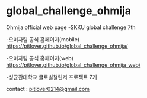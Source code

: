 # global_challenge_ohmija
Ohmija official web page
-SKKU global challenge 7th

-오미자팀 공식 홈페이지(mobile) https://pitlover.github.io/global_challenge_ohmija/

-오미자팀 공식 홈페이지(web) https://pitlover.github.io/global_challenge_ohmija_web/

-성균관대학교 글로벌챌린저 프로젝트 7기 

contact : pitlover0214@gmail.com

